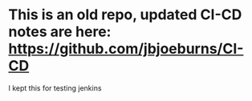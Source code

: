 # This is an old repo, updated CI-CD notes are here: https://github.com/jbjoeburns/CI-CD

I kept this for testing jenkins
